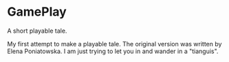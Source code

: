 # GamePlay
A short playable tale.

My first attempt to make a playable tale.
The original version was written by Elena Poniatowska.
I am just trying to let you in and wander in a "tianguis".
